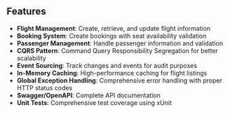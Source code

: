 ## Features

- **Flight Management**: Create, retrieve, and update flight information
- **Booking System**: Create bookings with seat availability validation
- **Passenger Management**: Handle passenger information and validation
- **CQRS Pattern**: Command Query Responsibility Segregation for better scalability
- **Event Sourcing**: Track changes and events for audit purposes
- **In-Memory Caching**: High-performance caching for flight listings
- **Global Exception Handling**: Comprehensive error handling with proper HTTP status codes
- **Swagger/OpenAPI**: Complete API documentation
- **Unit Tests**: Comprehensive test coverage using xUnit
